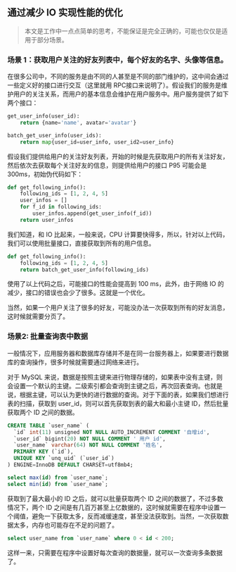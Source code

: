 ## 通过减少 IO 实现性能的优化

> 本文是工作中一点点简单的思考，不能保证是完全正确的，可能也仅仅是适用于部分场景。

### 场景 1：获取用户关注的好友列表中，每个好友的名字、头像等信息。

在很多公司中，不同的服务是由不同的人甚至是不同的部门维护的，这中间会通过一些定义好的接口进行交互（这里就用 RPC接口来说明了）。假设我们的服务是维护用户的关注关系，而用户的基本信息会维护在用户服务中。用户服务提供了如下两个接口：

```python
get_user_info(user_id):
	return {name='name', avatar='avatar'}

batch_get_user_info(user_ids):
	return map{user_id=user_info, user_id2=user_info}
```

假设我们提供给用户的关注好友列表，开始的时候是先获取用户的所有关注好友，然后依次去获取每个关注好友的信息，则提供给用户的接口 P95 可能会是 300ms，初始伪代码如下：

```python
def get_following_info():
	following_ids = [1, 2, 4, 5]
	user_infos = []
	for f_id in following_ids:
		user_infos.append(get_user_info(f_id))
	return user_infos
```

我们知道，和 IO 比起来，一般来说，CPU 计算要快得多，所以，针对以上代码，我们可以使用批量接口，直接获取到所有的用户信息。

```python
def get_following_info():
	following_ids = [1, 2, 4, 5]
	return batch_get_user_info(following_ids)
```

使用了以上代码之后，可能接口的性能会提高到 100 ms，此外，由于网络 IO 的减少，接口的错误也会少了很多。这就是一个优化。

当然，如果一个用户关注了很多的好友，可能没办法一次获取到所有的好友消息，这时候就需要分页了。

### 场景2: 批量查询表中数据
一般情况下，应用服务器和数据库存储并不是在同一台服务器上，如果要进行数据库的查询操作，很多时候就需要通过网络来进行。

对于 MySQL 来说，数据是按照主键来进行物理存储的，如果表中没有主键，则会设置一个默认的主键。二级索引都会查询到主键之后，再次回表查询。也就是说，根据主键，可以认为更快的进行数据的查询。对于下面的表，如果我们想进行表的扫描，获取到 user_id，则可以首先获取到表的最大和最小主键 ID，然后批量获取两个 ID 之间的数据。

```SQL
CREATE TABLE `user_name` (
  `id` int(11) unsigned NOT NULL AUTO_INCREMENT COMMENT '自增id',
  `user_id` bigint(20) NOT NULL COMMENT ' 用户 id',
  `user_name` varchar(64) NOT NULL COMMENT '姓名',
  PRIMARY KEY (`id`),
  UNIQUE KEY `unq_uid` (`user_id`)
) ENGINE=InnoDB DEFAULT CHARSET=utf8mb4;

select max(id) from `user_name`;
select min(id) from `user_name`;
```

获取到了最大最小的 ID 之后，就可以批量获取两个 ID 之间的数据了，不过多数情况下，两个 ID 之间是有几百万甚至上亿数据的，这时候就需要在程序中设置一个阈值，避免一下获取太多，反而减缓速度，甚至没法获取到。当然，一次获取数据太多，内存也可能存在不足的问题了。

```SQL
select user_name from `user_name` where 0 < id < 200;
```

这样一来，只需要在程序中设置好每次查询的数据量，就可以一次查询多条数据了。